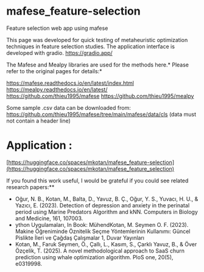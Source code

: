 # mafese_feature-selection
Feature selection web app using mafese

This page was developed for quick testing of metaheuristic optimization techniques in feature selection studies. The application interface is developed with gradio. https://gradio.app/

The Mafese and Mealpy libraries are used for the methods here.* Please refer to the original pages for details:*

https://mafese.readthedocs.io/en/latest/index.html https://mealpy.readthedocs.io/en/latest/ https://github.com/thieu1995/mafese https://github.com/thieu1995/mealpy

Some sample .csv data can be downloaded from: https://github.com/thieu1995/mafese/tree/main/mafese/data/cls (data must not contain a header line)



# Application :
[https://huggingface.co/spaces/mkotan/mafese_feature-selection](https://huggingface.co/spaces/mkotan/mafese_feature_selection)




 
If you found this work useful, I would be grateful if you could see related research papers:**
- Oğur, N. B., Kotan, M., Balta, D., Yavuz, B. Ç., Oğur, Y. S., Yuvacı, H. U., & Yazıcı, E. (2023). Detection of depression and anxiety in the perinatal period using Marine Predators Algorithm and kNN. Computers in Biology and Medicine, 161, 107003.  
- ython Uygulamaları, In Book: MühendKotan, M. Seymen O. F. (2023). Makine Öğreniminde Öznitelik Seçme Yöntemlerinin Kullanımı: Güncel Pislikte İleri ve Çağdaş Çalışmalar 1, Duvar Yayınları
- Kotan, M., Faruk Seymen, Ö., Çallı, L., Kasım, S., Çarklı Yavuz, B., & Över Özçelik, T. (2025). A novel methodological approach to SaaS churn prediction using whale optimization algorithm. PloS one, 20(5), e0319998.

